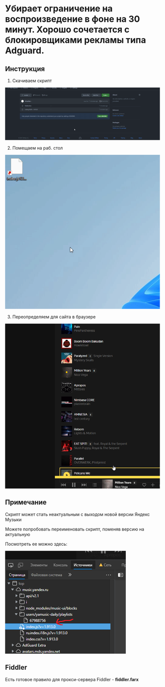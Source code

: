 # Убирает ограничение на воспроизведение в фоне на 30 минут. Хорошо сочетается с блокировщиками рекламы типа Adguard.

## Инструкция
1. Скачиваем скрипт
  
![](tutorial/1.gif)

2. Помещаем на раб. стол
  
![](tutorial/2.gif)


3. Переопределяем для сайта в браузере
  
![](tutorial/3.gif)

## Примечание
Скрипт может стать неактуальным с выходом новой версии Яндекс Музыки
  
Можете попробовать переименовать скрипт, поменяв версию на актуальную
  
Посмотреть ее можно здесь:
  
![](tutorial/1.png)

## Fiddler
Есть готовое правило для прокси-сервера Fiddler - **fiddler.farx**
